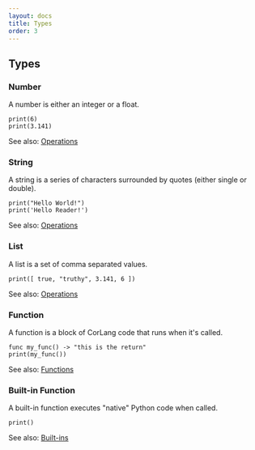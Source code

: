 ```yaml
---
layout: docs
title: Types
order: 3
---
```


## Types

### Number

A number is either an integer or a float.

```corlang
print(6)
print(3.141)
```

See also:
[Operations](https://c1200.js.org/CorLang/docs/operations.html#number-operations)

### String

A string is a series of characters surrounded by quotes (either single or double).

```corlang
print("Hello World!")
print('Hello Reader!')
```
See also:
[Operations](https://c1200.js.org/CorLang/docs/operations.html#string-operations)

### List

A list is a set of comma separated values.

```corlang
print([ true, "truthy", 3.141, 6 ])
```
See also:
[Operations](https://c1200.js.org/CorLang/docs/operations.html#list-operations)

### Function

A function is a block of CorLang code that runs when it's called.

```corlang
func my_func() -> "this is the return"
print(my_func())
```

See also:
[Functions](https://c1200.js.org/CorLang/docs/functions.html)

### Built-in Function

A built-in function executes "native" Python code when called.

```corlang
print()
```

See also:
[Built-ins](https://c1200.js.org/CorLang/docs/builtins.html)